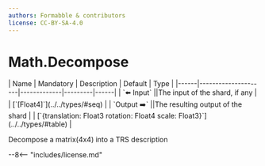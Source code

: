 ```yaml
---
authors: Formabble & contributors
license: CC-BY-SA-4.0
---
```



# Math.Decompose

<div class="sh-parameters" markdown="1">
| Name | Mandatory | Description | Default | Type |
|------|---------------------|-------------|---------|------|
| `⬅️ Input` ||The input of the shard, if any | | [`[Float4]`](../../types/#seq) |
| `Output ➡️` ||The resulting output of the shard | | [`{translation: Float3 rotation: Float4 scale: Float3}`](../../types/#table) |

</div>

Decompose a matrix(4x4) into a TRS description

--8<-- "includes/license.md"

